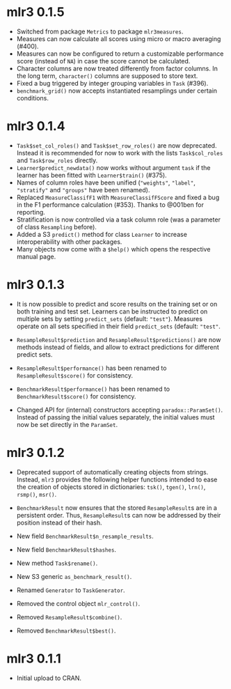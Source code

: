 # mlr3 0.1.5

* Switched from package `Metrics` to package `mlr3measures`.
* Measures can now calculate all scores using micro or macro averaging (#400).
* Measures can now be configured to return a customizable performance score
  (instead of `NA`) in case the score cannot be calculated.
* Character columns are now treated differently from factor columns.
  In the long term, `character()` columns are supposed to store text.
* Fixed a bug triggered by integer grouping variables in `Task` (#396).
* `benchmark_grid()` now accepts instantiated resamplings under certain
  conditions.

# mlr3 0.1.4

* `Task$set_col_roles()` and `Task$set_row_roles()` are now deprecated.
  Instead it is recommended for now to work with the lists `Task$col_roles` and
  `Task$row_roles` directly.
* `Learner$predict_newdata()` now works without argument `task` if the learner
  has been fitted with `Learner$train()` (#375).
* Names of column roles have been unified (`"weights"`, `"label"`,
  `"stratify"` and `"groups"` have been renamed).
* Replaced `MeasureClassifF1` with `MeasureClassifFScore` and fixed a bug in the
  F1 performance calculation (#353). Thanks to @001ben for reporting.
* Stratification is now controlled via a task column role (was a parameter of
  class `Resampling` before).
* Added a S3 `predict()` method for class `Learner` to increase
  interoperability with other packages.
* Many objects now come with a `$help()` which opens the respective manual page.


# mlr3 0.1.3

* It is now possible to predict and score results on the training set or on both
  training and test set.
  Learners can be instructed to predict on multiple sets by setting
  `predict_sets` (default: `"test"`). Measures operate on all sets specified in
  their field `predict_sets` (default: `"test"`.

* `ResampleResult$prediction` and `ResampleResult$predictions()` are now methods
  instead of fields, and allow to extract predictions for different predict
  sets.

* `ResampleResult$performance()` has been renamed to `ResampleResult$score()`
  for consistency.

* `BenchmarkResult$performance()` has been renamed to `BenchmarkResult$score()`
  for consistency.

* Changed API for (internal) constructors accepting `paradox::ParamSet()`.
  Instead of passing the initial values separately, the initial values must now
  be set directly in the `ParamSet`.


# mlr3 0.1.2

* Deprecated support of automatically creating objects from strings.
  Instead, `mlr3` provides the following helper functions intended to ease the
  creation of objects stored in dictionaries:
  `tsk()`, `tgen()`, `lrn()`, `rsmp()`, `msr()`.

* `BenchmarkResult` now ensures that the stored `ResampleResult`s are in a
  persistent order. Thus, `ResampleResult`s can now be addressed by their
  position instead of their hash.

* New field `BenchmarkResult$n_resample_results`.

* New field `BenchmarkResult$hashes`.

* New method `Task$rename()`.

* New S3 generic `as_benchmark_result()`.

* Renamed `Generator` to `TaskGenerator`.

* Removed the control object `mlr_control()`.

* Removed `ResampleResult$combine()`.

* Removed `BenchmarkResult$best()`.


# mlr3 0.1.1

* Initial upload to CRAN.
